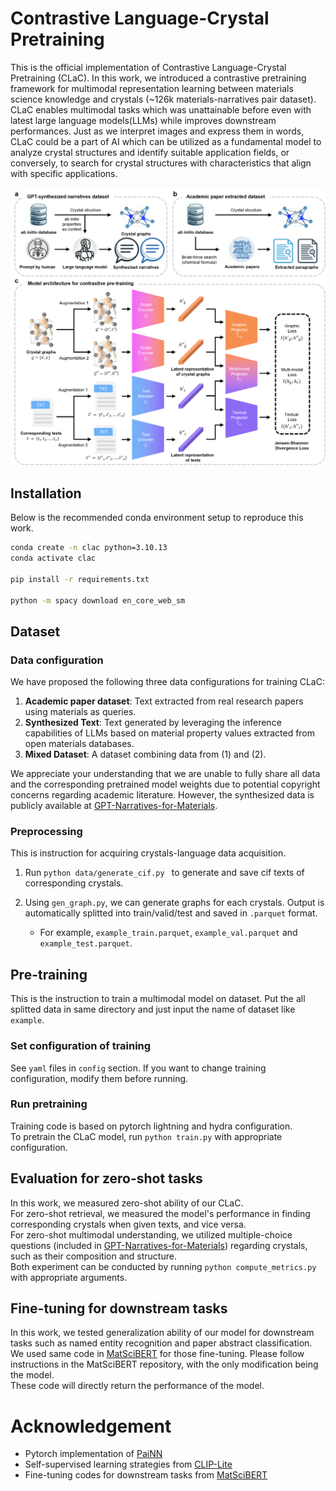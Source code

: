 # Contrastive Language-Crystal Pretraining

This is the official implementation of Contrastive Language-Crystal Pretraining (CLaC). In this work, we introduced a contrastive pretraining framework for multimodal representation learning between materials science knowledge and crystals (~126k materials-narratives pair dataset). CLaC enables multimodal tasks which was unattainable before even with latest large language models(LLMs) while improves downstream performances. Just as we interpret images and express them in words, CLaC could be a part of AI which can be utilized as a fundamental model to analyze crystal structures and identify suitable application fields, or conversely, to search for crystal structures with characteristics that align with specific applications.

![](asset/overall_architecture.png)

## Installation
Below is the recommended conda environment setup to reproduce this work.
```bash
conda create -n clac python=3.10.13
conda activate clac

pip install -r requirements.txt

python -m spacy download en_core_web_sm
```

## Dataset
### Data configuration
We have proposed the following three data configurations for training CLaC:

1. **Academic paper dataset**: Text extracted from real research papers using materials as queries.
2. **Synthesized Text**: Text generated by leveraging the inference capabilities of LLMs based on material property values extracted from open materials databases.
3. **Mixed Dataset**: A dataset combining data from (1) and (2).

We appreciate your understanding that we are unable to fully share all data and the corresponding pretrained model weights due to potential copyright concerns regarding academic literature. However, the synthesized data is publicly available at [GPT-Narratives-for-Materials](https://huggingface.co/datasets/yjeong/GPT-Narratives-for-Materials).

### Preprocessing 
This is instruction for acquiring crystals-language data acquisition.

1. Run `python data/generate_cif.py ` to generate and save cif texts of corresponding crystals.

2. Using `gen_graph.py`, we can generate graphs for each crystals. Output is automatically splitted into train/valid/test and saved in `.parquet` format.   
    - For example, `example_train.parquet`, `example_val.parquet` and `example_test.parquet`.

## Pre-training

This is the instruction to train a multimodal model on dataset.
Put the all splitted data in same directory and just input the name of dataset like `example`.

### Set configuration of training
See `yaml` files in `config` section. If you want to change training configuration, modify them before running.

### Run pretraining
Training code is based on pytorch lightning and hydra configuration.    
To pretrain the CLaC model, run `python train.py` with appropriate configuration.

## Evaluation for zero-shot tasks
In this work, we measured zero-shot ability of our CLaC.  
For zero-shot retrieval, we measured the model's performance in finding corresponding crystals when given texts, and vice versa.   
For zero-shot multimodal understanding, we utilized multiple-choice questions (included in [GPT-Narratives-for-Materials](https://huggingface.co/datasets/yjeong/GPT-Narratives-for-Materials)) regarding crystals, such as their composition and structure.   
Both experiment can be conducted by running `python compute_metrics.py` with appropriate arguments.

## Fine-tuning for downstream tasks
In this work, we tested generalization ability of our model for downstream tasks such as named entity recognition and paper abstract classification.   
We used same code in [MatSciBERT](https://github.com/M3RG-IITD/MatSciBERT) for those fine-tuning. Please follow instructions in the MatSciBERT repository, with the only modification being the model.   
These code will directly return the performance of the model.


# Acknowledgement
- Pytorch implementation of [PaiNN](https://github.com/MaxH1996/PaiNN-in-PyG/blob/main/)
- Self-supervised learning strategies from [CLIP-Lite](https://github.com/4m4n5/CLIP-Lite)
- Fine-tuning codes for downstream tasks from [MatSciBERT](https://github.com/M3RG-IITD/MatSciBERT)
